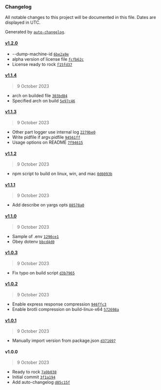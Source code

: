 ### Changelog

All notable changes to this project will be documented in this file. Dates are displayed in UTC.

Generated by [`auto-changelog`](https://github.com/CookPete/auto-changelog).

#### [v1.2.0](https://github.com/adhisimon/simwebserver/compare/v1.1.4...v1.2.0)

- --dump-machine-id [`6be2a9e`](https://github.com/adhisimon/simwebserver/commit/6be2a9e5ed52e42a064930f8e1f5649d86cdb5fd)
- alpha version of license file [`fcfb62c`](https://github.com/adhisimon/simwebserver/commit/fcfb62c844118e361f405cd00ca44ad91ee522ca)
- License ready to rock [`f15fd37`](https://github.com/adhisimon/simwebserver/commit/f15fd37d2d3f05bd13648e6c2eedfec0da6a6b71)

#### [v1.1.4](https://github.com/adhisimon/simwebserver/compare/v1.1.3...v1.1.4)

> 9 October 2023

- arch on builded file [`303bd04`](https://github.com/adhisimon/simwebserver/commit/303bd049cc0fc3aa1a2186789b45c9c94dd192c5)
- Specified arch on build [`5e97c46`](https://github.com/adhisimon/simwebserver/commit/5e97c46fa3d13e0db23029be5d007eae18ad4656)

#### [v1.1.3](https://github.com/adhisimon/simwebserver/compare/v1.1.2...v1.1.3)

> 9 October 2023

- Other part logger use internal log [`2279be0`](https://github.com/adhisimon/simwebserver/commit/2279be094f05bd753d15da52019b50f35107cce2)
- Write pidfile if argv.pidfile [`94561ff`](https://github.com/adhisimon/simwebserver/commit/94561ffb1c4607d5116694cb706d2784270affc4)
- Usage options on README [`7f94615`](https://github.com/adhisimon/simwebserver/commit/7f94615988dc538e3a314e8949c489faff7b6d83)

#### [v1.1.2](https://github.com/adhisimon/simwebserver/compare/v1.1.1...v1.1.2)

> 9 October 2023

- npm script to build on linux, win, and mac [`0d6093b`](https://github.com/adhisimon/simwebserver/commit/0d6093b20f6b5aab6cbf054246be1c0c4d7ebd75)

#### [v1.1.1](https://github.com/adhisimon/simwebserver/compare/v1.1.0...v1.1.1)

> 9 October 2023

- Add describe on yargs opts [`88578a0`](https://github.com/adhisimon/simwebserver/commit/88578a0c586fbd3f1c47a625fb0cc801c6a422b9)

#### [v1.1.0](https://github.com/adhisimon/simwebserver/compare/v1.0.3...v1.1.0)

> 9 October 2023

- Sample of .env [`1290ce1`](https://github.com/adhisimon/simwebserver/commit/1290ce1a939ff53e091c38e5522e8af4e9465fa1)
- Obey dotenv [`bbcd4d0`](https://github.com/adhisimon/simwebserver/commit/bbcd4d0d2a4ccf3643b2223eb86116f049e32f61)

#### [v1.0.3](https://github.com/adhisimon/simwebserver/compare/v1.0.2...v1.0.3)

> 9 October 2023

- Fix typo on build script [`d3b7965`](https://github.com/adhisimon/simwebserver/commit/d3b79653e230533caa946a8ed1d76e85c9adc39b)

#### [v1.0.2](https://github.com/adhisimon/simwebserver/compare/v1.0.1...v1.0.2)

> 9 October 2023

- Enable express response compression [`946ffc3`](https://github.com/adhisimon/simwebserver/commit/946ffc37be3ed908fe7296963fb92b3042052300)
- Enable brotli compression on build-linux-x64 [`572698a`](https://github.com/adhisimon/simwebserver/commit/572698a47c46fca736e4d52ffcf6b63a89bf0127)

#### [v1.0.1](https://github.com/adhisimon/simwebserver/compare/v1.0.0...v1.0.1)

> 9 October 2023

- Manually import version from package.json [`d371697`](https://github.com/adhisimon/simwebserver/commit/d37169703a5a5f692b81f0cdd192953ade97892b)

#### v1.0.0

> 9 October 2023

- Ready to rock [`7a9b038`](https://github.com/adhisimon/simwebserver/commit/7a9b0383e85bc9b5088ba3046f85b5e5eed220fa)
- Initial commit [`3f1a194`](https://github.com/adhisimon/simwebserver/commit/3f1a1947929e8ef9d98f1b672a725a8cad5d1aa4)
- Add auto-changelog [`d85c15f`](https://github.com/adhisimon/simwebserver/commit/d85c15f056399edf5b3722b9584edb764ef44e5f)
